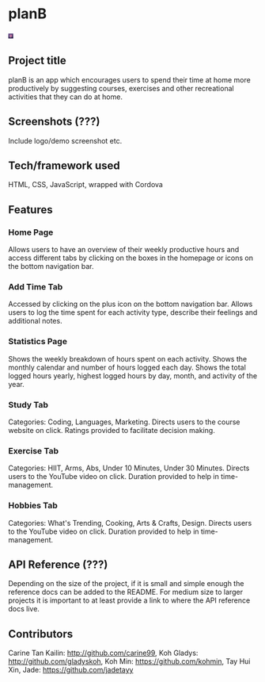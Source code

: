 # planB
<img src="www/img/logo.png" style="width:10px">

## Project title
planB is an app which encourages users to spend their time at home more productively by suggesting courses, exercises and other recreational activities that they can do at home.
 
## Screenshots (???)
Include logo/demo screenshot etc.

## Tech/framework used
HTML, CSS, JavaScript, wrapped with Cordova

## Features
### Home Page
Allows users to have an overview of their weekly productive hours and access different tabs by clicking on the boxes in the homepage or icons on the bottom navigation bar.

### Add Time Tab
Accessed by clicking on the plus icon on the bottom navigation bar.
Allows users to log the time spent for each activity type, describe their feelings and additional notes.

### Statistics Page
Shows the weekly breakdown of hours spent on each activity.
Shows the monthly calendar and number of hours logged each day.
Shows the total logged hours yearly, highest logged hours by day, month, and activity of the year.

### Study Tab
Categories: Coding, Languages, Marketing. 
Directs users to the course website on click.
Ratings provided to facilitate decision making.

### Exercise Tab
Categories: HIIT, Arms, Abs, Under 10 Minutes, Under 30 Minutes. 
Directs users to the YouTube video on click.
Duration provided to help in time-management.

### Hobbies Tab
Categories: What's Trending, Cooking, Arts & Crafts, Design. 
Directs users to the YouTube video on click.
Duration provided to help in time-management.

## API Reference (???)

Depending on the size of the project, if it is small and simple enough the reference docs can be added to the README. For medium size to larger projects it is important to at least provide a link to where the API reference docs live.


## Contributors
Carine Tan Kailin: http://github.com/carine99, 
Koh Gladys: http://github.com/gladyskoh, 
Koh Min: https://github.com/kohmin, 
Tay Hui Xin, Jade: https://github.com/jadetayy


